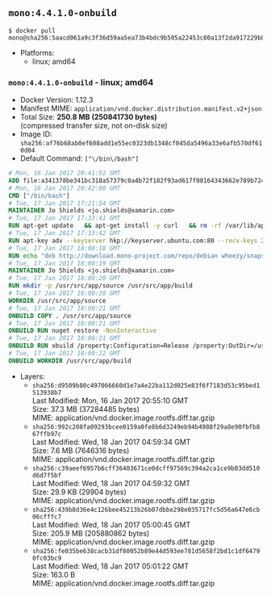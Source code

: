 ## `mono:4.4.1.0-onbuild`

```console
$ docker pull mono@sha256:5aacd061a9c3f36d59aa5ea73b4bdc9b505a22453c80a13f2da917229b869d8d
```

-	Platforms:
	-	linux; amd64

### `mono:4.4.1.0-onbuild` - linux; amd64

-	Docker Version: 1.12.3
-	Manifest MIME: `application/vnd.docker.distribution.manifest.v2+json`
-	Total Size: **250.8 MB (250841730 bytes)**  
	(compressed transfer size, not on-disk size)
-	Image ID: `sha256:af76b68ab0ef608add1e55ec0323db1348cf045da5496a33e6afb570df610d04`
-	Default Command: `["\/bin\/bash"]`

```dockerfile
# Mon, 16 Jan 2017 20:41:52 GMT
ADD file:a341378be341bc318a57379c0a4b72f182f93ad617f08164343662e789b7244b in / 
# Mon, 16 Jan 2017 20:42:00 GMT
CMD ["/bin/bash"]
# Tue, 17 Jan 2017 17:21:54 GMT
MAINTAINER Jo Shields <jo.shields@xamarin.com>
# Tue, 17 Jan 2017 17:33:41 GMT
RUN apt-get update   && apt-get install -y curl   && rm -rf /var/lib/apt/lists/*
# Tue, 17 Jan 2017 17:33:42 GMT
RUN apt-key adv --keyserver hkp://keyserver.ubuntu.com:80 --recv-keys 3FA7E0328081BFF6A14DA29AA6A19B38D3D831EF
# Tue, 17 Jan 2017 18:00:18 GMT
RUN echo "deb http://download.mono-project.com/repo/debian wheezy/snapshots/4.4.1.0 main" > /etc/apt/sources.list.d/mono-xamarin.list   && apt-get update   && apt-get install -y binutils mono-devel ca-certificates-mono fsharp mono-vbnc nuget referenceassemblies-pcl   && rm -rf /var/lib/apt/lists/* /tmp/*
# Tue, 17 Jan 2017 18:00:19 GMT
MAINTAINER Jo Shields <jo.shields@xamarin.com>
# Tue, 17 Jan 2017 18:00:20 GMT
RUN mkdir -p /usr/src/app/source /usr/src/app/build
# Tue, 17 Jan 2017 18:00:20 GMT
WORKDIR /usr/src/app/source
# Tue, 17 Jan 2017 18:00:21 GMT
ONBUILD COPY . /usr/src/app/source
# Tue, 17 Jan 2017 18:00:21 GMT
ONBUILD RUN nuget restore -NonInteractive
# Tue, 17 Jan 2017 18:00:21 GMT
ONBUILD RUN xbuild /property:Configuration=Release /property:OutDir=/usr/src/app/build/
# Tue, 17 Jan 2017 18:00:22 GMT
ONBUILD WORKDIR /usr/src/app/build
```

-	Layers:
	-	`sha256:d9509b80c497066660d1e7a4e22ba112d025e83f6f7183d53c95bed1513938b7`  
		Last Modified: Mon, 16 Jan 2017 20:55:10 GMT  
		Size: 37.3 MB (37284485 bytes)  
		MIME: application/vnd.docker.image.rootfs.diff.tar.gzip
	-	`sha256:992c208fa09293bcee0159a0fe8b6d3249eb94b4988f29a8e90fbfb867ffb97c`  
		Last Modified: Wed, 18 Jan 2017 04:59:34 GMT  
		Size: 7.6 MB (7646316 bytes)  
		MIME: application/vnd.docker.image.rootfs.diff.tar.gzip
	-	`sha256:c39aeef6957b6cff36403671ce0dcff97569c394a2ca1ce9b03dd510d6d7f5bf`  
		Last Modified: Wed, 18 Jan 2017 04:59:32 GMT  
		Size: 29.9 KB (29904 bytes)  
		MIME: application/vnd.docker.image.rootfs.diff.tar.gzip
	-	`sha256:439b8d36e4c126bee45213b26b07dbbe298e035717fc5d56a647e6cb06cfffc7`  
		Last Modified: Wed, 18 Jan 2017 05:00:45 GMT  
		Size: 205.9 MB (205880862 bytes)  
		MIME: application/vnd.docker.image.rootfs.diff.tar.gzip
	-	`sha256:fe035be638cacb31df80052b89e44d593ee781d5658f2bd1c1df64790fc03bc9`  
		Last Modified: Wed, 18 Jan 2017 05:01:22 GMT  
		Size: 163.0 B  
		MIME: application/vnd.docker.image.rootfs.diff.tar.gzip

